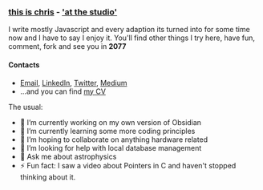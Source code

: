 ### [this is chris](https://github.com/chrisenitan) - ['at the studio'](https://github.com/chris-enitan-cko)

I write mostly Javascript and every adaption its turned into for some time now and I have to say I enjoy it. You'll find other things I try here, have fun, comment, fork and see you in **2077**

#### Contacts
- [Email](mailto://enitanchris@gmail.com), [LinkedIn](https://www.linkedin.com/in/chrisenitan/), [Twitter](https://twitter.com/mushsick), [Medium](https://medium.com/@chrisenitan)
- ...and you can find [my CV](http://bit.ly/2ZS0i0i)


The usual:

- 🔭 I’m currently working on my own version of Obsidian
- 🌱 I’m currently learning some more coding principles
- 👯 I’m hoping to collaborate on anything hardware related
- 🤔 I’m looking for help with local database management
- 💬 Ask me about astrophysics
- ⚡ Fun fact: I saw a video about Pointers in C and haven't stopped thinking about it. 

